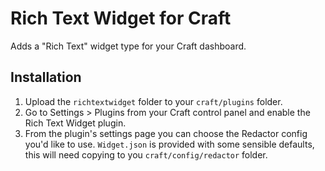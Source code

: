 # Rich Text Widget for Craft

Adds a "Rich Text" widget type for your Craft dashboard.

## Installation

1. Upload the `richtextwidget` folder to your `craft/plugins` folder.
2. Go to Settings > Plugins from your Craft control panel and enable the Rich Text Widget plugin.
3. From the plugin's settings page you can choose the Redactor config you'd like to use. `Widget.json` is provided with some sensible defaults, this will need copying to you `craft/config/redactor` folder.